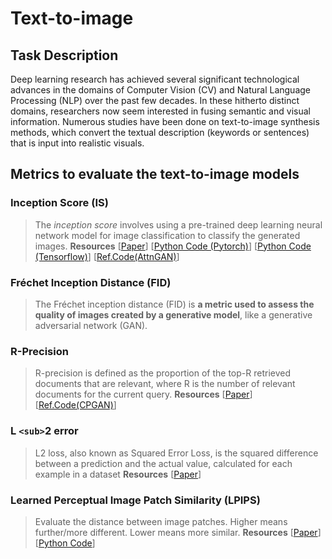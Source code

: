 
# Text-to-image

## Task Description

Deep learning research has achieved several significant technological advances in the domains of Computer Vision (CV) and Natural Language Processing (NLP) over the past few decades. In these hitherto distinct domains, researchers now seem interested in fusing semantic and visual information. Numerous studies have been done on text-to-image synthesis methods, which convert the textual description (keywords or sentences) that is input into realistic visuals.

## Metrics to evaluate the text-to-image models

### Inception Score (IS)

> The _inception score_ involves using a pre-trained deep learning neural network model for image classification to classify the generated images.
> **Resources**
> [[Paper](https://arxiv.org/pdf/1606.03498.pdf)]
> [[Python Code (Pytorch)](https://github.com/sbarratt/inception-score-pytorch)]
> [[Python Code (Tensorflow)](https://github.com/senmaoy/Inception-Score-FID-on-CUB-and-OXford)]
> [[Ref.Code(AttnGAN)](https://github.com/taoxugit/AttnGAN)]

### Fréchet Inception Distance (FID)

> The Fréchet inception distance (FID) is **a metric used to assess the quality of images created by a generative model**, like a generative adversarial network (GAN).

### R-Precision

> R-precision is defined as the proportion of the top-R retrieved documents that are relevant, where R is the number of relevant documents for the current query.
> **Resources**
> [[Paper](https://openaccess.thecvf.com/content_cvpr_2018/papers/Xu_AttnGAN_Fine-Grained_Text_CVPR_2018_paper.pdf)]
> [[Ref.Code(CPGAN)](https://github.com/dongdongdong666/CPGAN)]

### L `<sub>`2 error

> L2 loss, also known as Squared Error Loss, is the squared difference between a prediction and the actual value, calculated for each example in a dataset
> **Resources**
> [[Paper](https://papers.nips.cc/paper/7290-text-adaptive-generative-adversarial-networks-manipulating-images-with-natural-language.pdf)]

### Learned Perceptual Image Patch Similarity (LPIPS)

> Evaluate the distance between image patches. Higher means further/more different. Lower means more similar.
> **Resources**
> [[Paper](https://arxiv.org/abs/1801.03924)]
> [[Python Code](https://github.com/richzhang/PerceptualSimilarity)]
>
